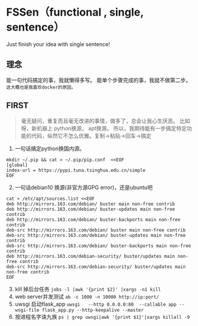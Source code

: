# FSSen（functional , single, sentence）
Just finish your idea with single sentence!  
## 理念
能一句代码搞定的事，我就懒得多写。
能单个步骤完成的事，我就不做第二步。
`这大概也是我喜欢docker的原因。`
## FIRST
>毫无疑问，重复而且毫无改进的事情，做多了，总会让我心生厌恶。
比如呀，新机器上 python换源， apt换源。
所以，我期待能有一步搞定特定功能的代码，纵然它不怎么优雅。复制->粘贴->回车->搞定
1. 一句话搞定python换国内源。
```
mkdir ~/.pip && cat > ~/.pip/pip.conf  <<EOF
[global]
index-url = https://pypi.tuna.tsinghua.edu.cn/simple
EOF
```
2. 一句话debian10 换源(非官方源GPG error)，还是ubuntu吧
```
cat > /etc/apt/sources.list <<EOF
deb http://mirrors.163.com/debian/ buster main non-free contrib
deb http://mirrors.163.com/debian/ buster-updates main non-free contrib
deb http://mirrors.163.com/debian/ buster-backports main non-free contrib
deb-src http://mirrors.163.com/debian/ buster main non-free contrib
deb-src http://mirrors.163.com/debian/ buster-updates main non-free contrib
deb-src http://mirrors.163.com/debian/ buster-backports main non-free contrib
deb http://mirrors.163.com/debian-security/ buster/updates main non-free contrib
deb-src http://mirrors.163.com/debian-security/ buster/updates main non-free contrib
EOF
```
3. kill 掉后台任务
```jobs -l |awk '{print $2}' |xargs -n1 kill```
4. web server并发测试
```ab -c 1000 -n 10000 http://ip:port/```
5. uwsgi 启动flask_app
```uwsgi   --http 0.0.0.0:80  --callable app --wsgi-file flask_app.py --http-keepalive --master```
6. 按进程名字诛九族
```ps | grep uwsgi|awk '{print $1}'|xargs killall -9```
